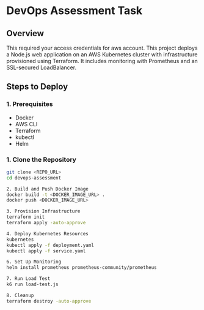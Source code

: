 # DevOps Assessment Task

## Overview
This required your access credentials for aws account.
This project deploys a Node.js web application on an AWS Kubernetes cluster with infrastructure provisioned using Terraform. It includes monitoring with Prometheus and an SSL-secured LoadBalancer.

## Steps to Deploy

### 1. Prerequisites
- Docker
- AWS CLI
- Terraform
- kubectl
- Helm

### 1. Clone the Repository
```bash
git clone <REPO_URL>
cd devops-assessment

2. Build and Push Docker Image
docker build -t <DOCKER_IMAGE_URL> .
docker push <DOCKER_IMAGE_URL>

3. Provision Infrastructure
terraform init
terraform apply -auto-approve

4. Deploy Kubernetes Resources
kubernetes
kubectl apply -f deployment.yaml
kubectl apply -f service.yaml

6. Set Up Monitoring
helm install prometheus prometheus-community/prometheus

7. Run Load Test
k6 run load-test.js

8. Cleanup
terraform destroy -auto-approve


